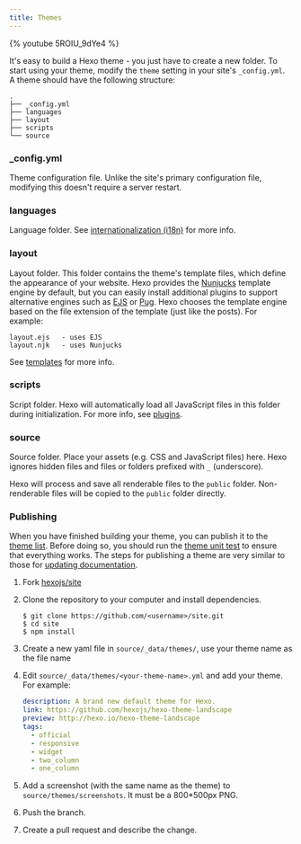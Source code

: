 ```yaml
---
title: Themes
---
```


{% youtube 5ROIU_9dYe4 %}

It's easy to build a Hexo theme - you just have to create a new folder. To start using your theme, modify the `theme` setting in your site's `_config.yml`. A theme should have the following structure:

```plain
.
├── _config.yml
├── languages
├── layout
├── scripts
└── source
```

### \_config.yml

Theme configuration file. Unlike the site's primary configuration file, modifying this doesn't require a server restart.

### languages

Language folder. See [internationalization (i18n)](internationalization.html) for more info.

### layout

Layout folder. This folder contains the theme's template files, which define the appearance of your website. Hexo provides the [Nunjucks] template engine by default, but you can easily install additional plugins to support alternative engines such as [EJS] or [Pug]. Hexo chooses the template engine based on the file extension of the template (just like the posts). For example:

```plain
layout.ejs   - uses EJS
layout.njk   - uses Nunjucks
```

See [templates](templates.html) for more info.

### scripts

Script folder. Hexo will automatically load all JavaScript files in this folder during initialization. For more info, see [plugins](plugins.html).

### source

Source folder. Place your assets (e.g. CSS and JavaScript files) here. Hexo ignores hidden files and files or folders prefixed with `_` (underscore).

Hexo will process and save all renderable files to the `public` folder. Non-renderable files will be copied to the `public` folder directly.

### Publishing

When you have finished building your theme, you can publish it to the [theme list](/themes). Before doing so, you should run the [theme unit test](https://github.com/hexojs/hexo-theme-unit-test) to ensure that everything works. The steps for publishing a theme are very similar to those for [updating documentation](contributing.html#Updating_Documentation).

1. Fork [hexojs/site]
2. Clone the repository to your computer and install dependencies.

   ```shell
   $ git clone https://github.com/<username>/site.git
   $ cd site
   $ npm install
   ```

3. Create a new yaml file in `source/_data/themes/`, use your theme name as the file name

4. Edit `source/_data/themes/<your-theme-name>.yml` and add your theme. For example:

   ```yaml
   description: A brand new default theme for Hexo.
   link: https://github.com/hexojs/hexo-theme-landscape
   preview: http://hexo.io/hexo-theme-landscape
   tags:
     - official
     - responsive
     - widget
     - two_column
     - one_column
   ```

5. Add a screenshot (with the same name as the theme) to `source/themes/screenshots`. It must be a 800*500px PNG.
6. Push the branch.
7. Create a pull request and describe the change.

[EJS]: https://github.com/hexojs/hexo-renderer-ejs
[Pug]: https://github.com/hexojs/hexo-renderer-pug
[hexojs/site]: https://github.com/hexojs/site
[Nunjucks]: https://mozilla.github.io/nunjucks/
